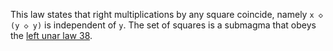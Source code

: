 This law states that right multiplications by any square coincide, namely `x ◇ (y ◇ y)` is independent of `y`.  The set of squares is a submagma that obeys the [left unar law 38](https://teorth.github.io/equational_theories/implications/?38).
